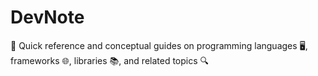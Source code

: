 # DevNote
📝 Quick reference and conceptual guides on programming languages 🖥️, frameworks 🌐, libraries 📚, and related topics 🔍
